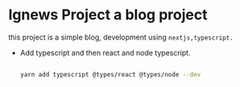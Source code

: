 # Ignews Project a blog project

this project is a simple blog, development using `nextjs,typescript.`

-   Add typescript and then react and node typescript.

    ```bash

    yarn add typescript @types/react @types/node --dev
    ```
